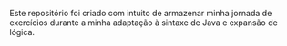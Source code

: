 Este repositório foi criado com intuito de armazenar minha jornada de exercícios durante a minha adaptação à sintaxe de Java e expansão de lógica.
